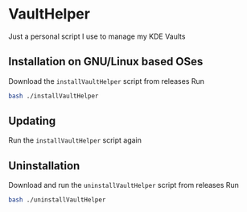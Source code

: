 # VaultHelper
Just a personal script I use to manage my KDE Vaults

## Installation on GNU/Linux based OSes
Download the ``installVaultHelper`` script from releases
Run 
```bash
bash ./installVaultHelper
```

## Updating

Run the ``installVaultHelper`` script again

## Uninstallation
Download and run the ``uninstallVaultHelper`` script from releases
Run 
```bash
bash ./uninstallVaultHelper
```
